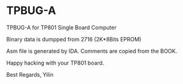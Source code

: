 # TPBUG-A
TPBUG-A for TP801 Single Board Computer

Binary data is dumpped from 2716 (2K*8Bits EPROM)

Asm file is generated by IDA.
Comments are copied from the BOOK.

Happy hacking with your TP801 board.

Best Regards,
Yilin
